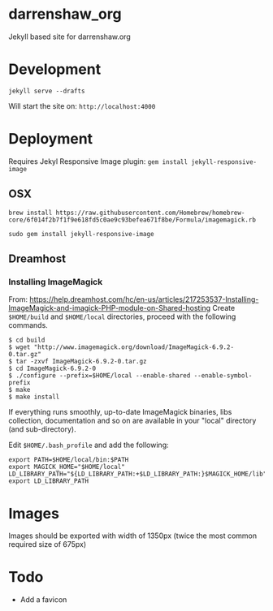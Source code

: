 # darrenshaw_org
Jekyll based site for darrenshaw.org

# Development
````jekyll serve --drafts````

Will start the site on: ``http://localhost:4000``

# Deployment
Requires Jekyl Responsive Image plugin:
````gem install jekyll-responsive-image````

## OSX
````
brew install https://raw.githubusercontent.com/Homebrew/homebrew-core/6f014f2b7f1f9e618fd5c0ae9c93befea671f8be/Formula/imagemagick.rb
````
````
sudo gem install jekyll-responsive-image
````


## Dreamhost
### Installing ImageMagick
From: https://help.dreamhost.com/hc/en-us/articles/217253537-Installing-ImageMagick-and-imagick-PHP-module-on-Shared-hosting
Create ````$HOME/build```` and ````$HOME/local```` directories, proceed with the following commands.

````
$ cd build
$ wget "http://www.imagemagick.org/download/ImageMagick-6.9.2-0.tar.gz"
$ tar -zxvf ImageMagick-6.9.2-0.tar.gz
$ cd ImageMagick-6.9.2-0
$ ./configure --prefix=$HOME/local --enable-shared --enable-symbol-prefix
$ make
$ make install
````
If everything runs smoothly, up-to-date ImageMagick binaries, libs collection, documentation and so on are available in your "local" directory (and sub-directory).

Edit ````$HOME/.bash_profile```` and add the following:

````
export PATH=$HOME/local/bin:$PATH
export MAGICK_HOME="$HOME/local"
LD_LIBRARY_PATH="${LD_LIBRARY_PATH:+$LD_LIBRARY_PATH:}$MAGICK_HOME/lib"
export LD_LIBRARY_PATH
````

# Images
Images should be exported with width of 1350px (twice the most common required size of 675px)

# Todo
* Add a favicon
